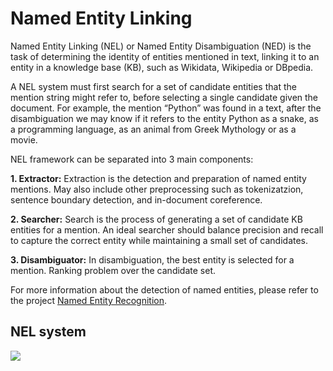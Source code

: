 # Named Entity Linking

Named Entity Linking (NEL) or Named Entity Disambiguation (NED) is the task of determining the identity of entities mentioned in text, linking it to an entity in a knowledge base (KB), such as Wikidata, Wikipedia or DBpedia.

A NEL system must first search for a set of candidate entities that the mention string might refer to, before selecting a single candidate given the document. For example, the mention “Python” was found in a text, after the disambiguation we may know if it refers to the entity Python as a snake, as a programming language, as an animal from Greek Mythology or as a movie.

NEL framework can be separated into 3 main components:

**1.	Extractor:** Extraction is the detection and preparation of named entity mentions. May also include other preprocessing such as tokenizatzion, sentence boundary detection, and in-document coreference.

**2.	Searcher:** Search is the process of generating a set of candidate KB entities for a mention. An ideal searcher should balance precision and recall to capture the correct entity while maintaining a small set of candidates.

**3.	Disambiguator:** In disambiguation, the best entity is selected for a mention. Ranking problem over the candidate set.

For more information about the detection of named entities, please refer to the project [Named Entity Recognition](../../../Named-Entity-Recognition).

## NEL system

![](https://j.gifs.com/jZLAGR.gif)
